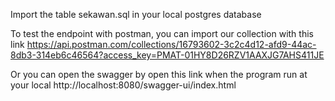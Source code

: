 Import the table sekawan.sql in your local postgres database 

To test the endpoint with postman, you can import our collection with this link
https://api.postman.com/collections/16793602-3c2c4d12-afd9-44ac-8db3-314eb6c46564?access_key=PMAT-01HY8D26RZV1AAXJG7AHS411JE

Or you can open the swagger by open this link when the program run at your local
http://localhost:8080/swagger-ui/index.html
